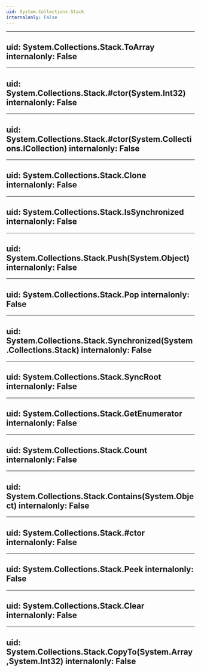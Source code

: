 ```yaml
---
uid: System.Collections.Stack
internalonly: False
---
```


---
uid: System.Collections.Stack.ToArray
internalonly: False
---

---
uid: System.Collections.Stack.#ctor(System.Int32)
internalonly: False
---

---
uid: System.Collections.Stack.#ctor(System.Collections.ICollection)
internalonly: False
---

---
uid: System.Collections.Stack.Clone
internalonly: False
---

---
uid: System.Collections.Stack.IsSynchronized
internalonly: False
---

---
uid: System.Collections.Stack.Push(System.Object)
internalonly: False
---

---
uid: System.Collections.Stack.Pop
internalonly: False
---

---
uid: System.Collections.Stack.Synchronized(System.Collections.Stack)
internalonly: False
---

---
uid: System.Collections.Stack.SyncRoot
internalonly: False
---

---
uid: System.Collections.Stack.GetEnumerator
internalonly: False
---

---
uid: System.Collections.Stack.Count
internalonly: False
---

---
uid: System.Collections.Stack.Contains(System.Object)
internalonly: False
---

---
uid: System.Collections.Stack.#ctor
internalonly: False
---

---
uid: System.Collections.Stack.Peek
internalonly: False
---

---
uid: System.Collections.Stack.Clear
internalonly: False
---

---
uid: System.Collections.Stack.CopyTo(System.Array,System.Int32)
internalonly: False
---
